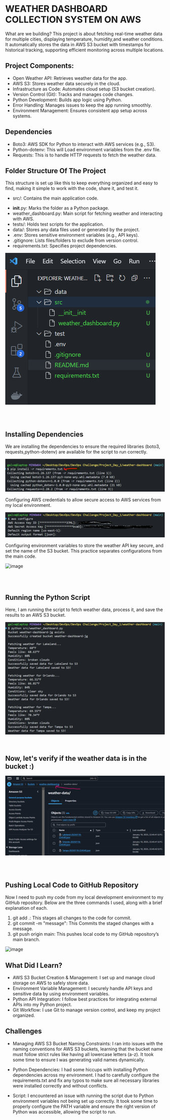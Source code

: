 # WEATHER DASHBOARD COLLECTION SYSTEM ON AWS

What are we building? This project is about fetching real-time weather data for multiple cities, displaying temperature, humidity,and weather conditions. It automatically stores the data in AWS S3 bucket with timestamps for historical tracking, supporting efficient monitoring across multiple locations.

## Project Components:

- Open Weather API: Retrieves weather data for the app.
- AWS S3: Stores weather data securely in the cloud.
- Infrastructure as Code: Automates cloud setup (S3 bucket creation).
- Version Control (Git): Tracks and manages code changes.
- Python Development: Builds app logic using Python.
- Error Handling: Manages issues to keep the app running smoothly.
- Environment Management: Ensures consistent app setup across systems.

## Dependencies

- Boto3: AWS SDK for Python to interact with AWS services (e.g., S3).
- Python-dotenv: This will Load environment variables from the .env file.
- Requests: This is to handle HTTP requests to fetch the weather data.
  
## Folder Structure Of The Project
This structure is set up like this to keep everything organized and easy to find, making it simple to work with the code, share it, and test it.

* src/: Contains the main application code.
- __init__.py: Marks the folder as a Python package.
- weather_dashboard.py: Main script for fetching weather and interacting with AWS.
- tests/: Holds test scripts for the application.
- data/: Stores any data files used or generated by the project.
- .env: Stores sensitive environment variables (e.g., API keys).
- .gitignore: Lists files/folders to exclude from version control.
- requirements.txt: Specifies project dependencies.

![alt text](image.png)

<br><br>

## Installing Dependencies
We are installing the dependencies to ensure the required libraries (boto3, requests,python-dotenv) are available for the script to run correctly.

![alt text](image-1.png)

Configuring AWS credentials to allow secure access to AWS services from my local environment.

![alt text](image-2.png)

Configuring environment variables to store the weather API key secure, and set the name of the S3 bucket. This practice separates configurations from the main code.

![image](https://github.com/user-attachments/assets/b272324c-2e48-4b80-ad85-a76f69730c44)

<br><br>

## Running the Python Script

Here, I am running the script to fetch weather data, process it, and save the results to an AWS S3 bucket.

![alt text](image-6.png)

<br>

## Now, let's verify if the weather data is in the bucket :)

![alt text](image-7.png)

<br><br>

## Pushing Local Code to GitHub Repository
Now I need to push my code from my local development environment to my GitHub repository. Below are the three commands I used, along with a brief explanation of each.
1. git add .: This stages all changes to the code for commit.
2. git commit -m "message": This Commits the staged changes with a message.
3. git push origin main: This pushes local code to my GitHub repository’s main branch.


![image](https://github.com/user-attachments/assets/61b2036a-647f-498b-bcd7-2d88c8d69d2d)



## What Did I Learn?

- AWS S3 Bucket Creation & Management: I set up and manage cloud storage on AWS to safely store data. 
- Environment Variable Management: I securely handle API keys and sensitive data by using environment variables.
- Python API Integration: I follow best practices for integrating external APIs into my Python project.
- Git Workflow: I use Git to manage version control, and keep my project organized.

## Challenges

- Managing AWS S3 Bucket Naming Constraints: I ran into issues with the naming conventions for AWS S3 buckets, learning that the bucket name must follow strict rules like having all lowercase letters (a-z). It took some time to ensure I was generating valid names dynamically.

- Python Dependencies: I had some hiccups with installing Python dependencies across my environment. I had to carefully configure the requirements.txt and fix any typos to make sure all necessary libraries were installed correctly and without conflicts.

- Script: I encountered an issue with running the script due to Python environment variables not being set up correctly. It took some time to properly configure the PATH variable and ensure the right version of Python was accessible, allowing the script to run.



